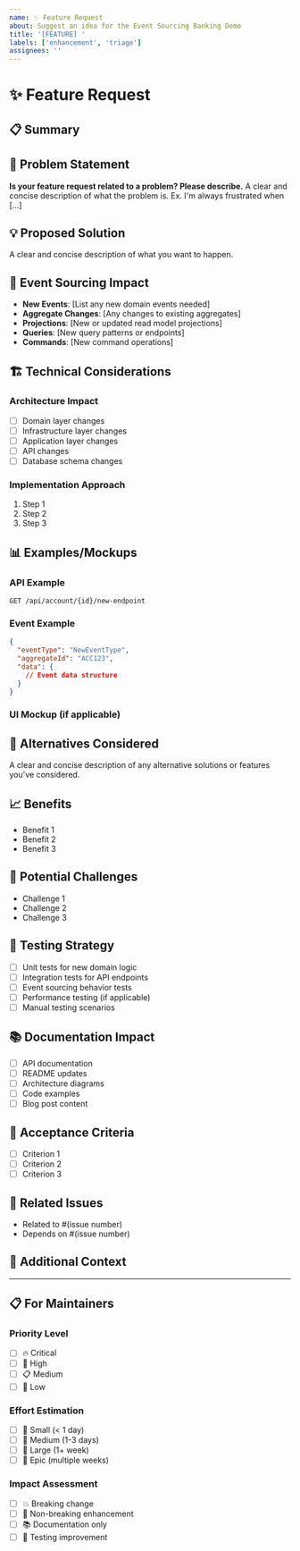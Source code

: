 ```yaml
---
name: ✨ Feature Request
about: Suggest an idea for the Event Sourcing Banking Demo
title: '[FEATURE] '
labels: ['enhancement', 'triage']
assignees: ''
---
```


# ✨ Feature Request

## 📋 Summary
<!-- A clear and concise description of the feature you'd like to see -->

## 🎯 Problem Statement
<!-- What problem does this feature solve? -->
**Is your feature request related to a problem? Please describe.**
A clear and concise description of what the problem is. Ex. I'm always frustrated when [...]

## 💡 Proposed Solution
<!-- Describe the solution you'd like -->
A clear and concise description of what you want to happen.

## 🔄 Event Sourcing Impact
<!-- How does this feature relate to event sourcing patterns? -->
- **New Events**: [List any new domain events needed]
- **Aggregate Changes**: [Any changes to existing aggregates]
- **Projections**: [New or updated read model projections]
- **Queries**: [New query patterns or endpoints]
- **Commands**: [New command operations]

## 🏗️ Technical Considerations
### Architecture Impact
- [ ] Domain layer changes
- [ ] Infrastructure layer changes  
- [ ] Application layer changes
- [ ] API changes
- [ ] Database schema changes

### Implementation Approach
<!-- How should this be implemented? -->
1. Step 1
2. Step 2
3. Step 3

## 📊 Examples/Mockups
<!-- Provide examples of how this would work -->

### API Example
```http
GET /api/account/{id}/new-endpoint
```

### Event Example
```json
{
  "eventType": "NewEventType",
  "aggregateId": "ACC123",
  "data": {
    // Event data structure
  }
}
```

### UI Mockup (if applicable)
<!-- Add mockups or wireframes -->

## 🔄 Alternatives Considered
<!-- Describe alternatives you've considered -->
A clear and concise description of any alternative solutions or features you've considered.

## 📈 Benefits
<!-- What are the benefits of this feature? -->
- Benefit 1
- Benefit 2
- Benefit 3

## 🚧 Potential Challenges
<!-- What challenges might this feature introduce? -->
- Challenge 1
- Challenge 2
- Challenge 3

## 🧪 Testing Strategy
<!-- How should this feature be tested? -->
- [ ] Unit tests for new domain logic
- [ ] Integration tests for API endpoints
- [ ] Event sourcing behavior tests
- [ ] Performance testing (if applicable)
- [ ] Manual testing scenarios

## 📚 Documentation Impact
<!-- What documentation needs to be updated? -->
- [ ] API documentation
- [ ] README updates
- [ ] Architecture diagrams
- [ ] Code examples
- [ ] Blog post content

## 🎯 Acceptance Criteria
<!-- Define what "done" looks like -->
- [ ] Criterion 1
- [ ] Criterion 2
- [ ] Criterion 3

## 🔗 Related Issues
<!-- Link any related issues -->
- Related to #(issue number)
- Depends on #(issue number)

## 📝 Additional Context
<!-- Add any other context or screenshots about the feature request here -->

---

## 📋 For Maintainers

### Priority Level
- [ ] 🔥 Critical
- [ ] 🚀 High
- [ ] 📋 Medium
- [ ] 🔧 Low

### Effort Estimation
- [ ] 🍒 Small (< 1 day)
- [ ] 🥕 Medium (1-3 days)
- [ ] 🍉 Large (1+ week)
- [ ] 🦣 Epic (multiple weeks)

### Impact Assessment
- [ ] 💥 Breaking change
- [ ] 🔄 Non-breaking enhancement
- [ ] 📚 Documentation only
- [ ] 🧪 Testing improvement 